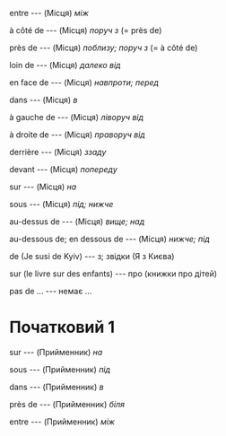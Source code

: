 entre --- (Місця)
*між*



à côté de --- (Місця)
*поруч з*
(= près de)



près de --- (Місця)
*поблизу; поруч з*
(= à côté de)



loin de --- (Місця)
*далеко від*



en face de --- (Місця)
*навпроти; перед*



dans --- (Місця)
*в*



à gauche de --- (Місця)
*ліворуч від*



à droite de --- (Місця)
*праворуч від*



derrière --- (Місця)
*ззаду*



devant --- (Місця)
*попереду*



sur --- (Місця)
*на*



sous --- (Місця)
*під; нижче*



au-dessus de --- (Місця)
*вище; над*



au-dessous de;
en dessous de --- (Місця)
*нижче; під*



de (Je susi de Kyiv) --- з; звідки (Я з Києва)



sur (le livre sur des enfants) --- про (книжки про дітей)



pas de ... --- немає ...



# Початковий 1
sur --- (Прийменник)
*на*



sous --- (Прийменник)
*під*



dans --- (Прийменник)
*в*



près de --- (Прийменник)
*біля*



entre --- (Прийменник)
*між*